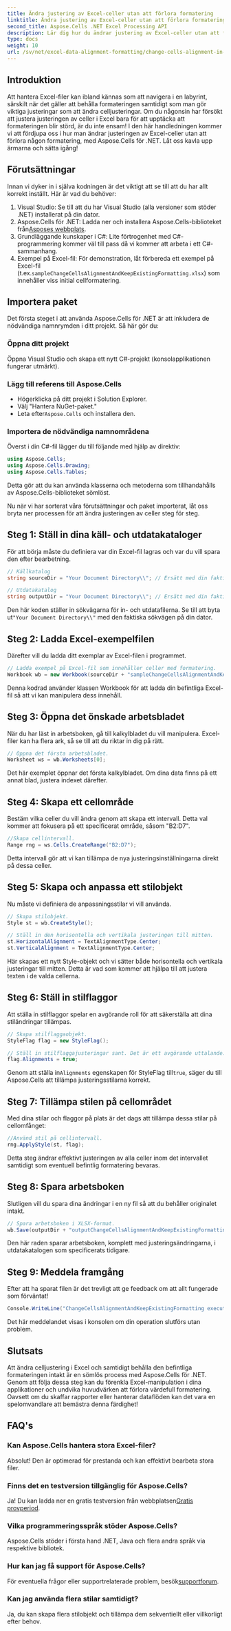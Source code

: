 ```yaml
---
title: Ändra justering av Excel-celler utan att förlora formatering
linktitle: Ändra justering av Excel-celler utan att förlora formatering
second_title: Aspose.Cells .NET Excel Processing API
description: Lär dig hur du ändrar justering av Excel-celler utan att förlora formatering med Aspose.Cells för .NET. Följ vår omfattande steg-för-steg-guide för sömlös kontroll.
type: docs
weight: 10
url: /sv/net/excel-data-alignment-formatting/change-cells-alignment-in-excel-without-losing-existing-formatting/
---
```

## Introduktion

Att hantera Excel-filer kan ibland kännas som att navigera i en labyrint, särskilt när det gäller att behålla formateringen samtidigt som man gör viktiga justeringar som att ändra celljusteringar. Om du någonsin har försökt att justera justeringen av celler i Excel bara för att upptäcka att formateringen blir störd, är du inte ensam! I den här handledningen kommer vi att fördjupa oss i hur man ändrar justeringen av Excel-celler utan att förlora någon formatering, med Aspose.Cells för .NET. Låt oss kavla upp ärmarna och sätta igång!

## Förutsättningar

Innan vi dyker in i själva kodningen är det viktigt att se till att du har allt korrekt inställt. Här är vad du behöver:

1. Visual Studio: Se till att du har Visual Studio (alla versioner som stöder .NET) installerat på din dator.
2. Aspose.Cells för .NET: Ladda ner och installera Aspose.Cells-biblioteket från[Asposes webbplats](https://releases.aspose.com/cells/net/).
3. Grundläggande kunskaper i C#: Lite förtrogenhet med C#-programmering kommer väl till pass då vi kommer att arbeta i ett C#-sammanhang.
4.  Exempel på Excel-fil: För demonstration, låt förbereda ett exempel på Excel-fil (t.ex.`sampleChangeCellsAlignmentAndKeepExistingFormatting.xlsx`) som innehåller viss initial cellformatering.

## Importera paket

Det första steget i att använda Aspose.Cells för .NET är att inkludera de nödvändiga namnrymden i ditt projekt. Så här gör du:

### Öppna ditt projekt

Öppna Visual Studio och skapa ett nytt C#-projekt (konsolapplikationen fungerar utmärkt).

### Lägg till referens till Aspose.Cells

- Högerklicka på ditt projekt i Solution Explorer.
- Välj "Hantera NuGet-paket."
-  Leta efter`Aspose.Cells` och installera den.

### Importera de nödvändiga namnområdena

Överst i din C#-fil lägger du till följande med hjälp av direktiv:

```csharp
using Aspose.Cells;
using Aspose.Cells.Drawing;
using Aspose.Cells.Tables;
```

Detta gör att du kan använda klasserna och metoderna som tillhandahålls av Aspose.Cells-biblioteket sömlöst.

Nu när vi har sorterat våra förutsättningar och paket importerat, låt oss bryta ner processen för att ändra justeringen av celler steg för steg.

## Steg 1: Ställ in dina käll- och utdatakataloger

För att börja måste du definiera var din Excel-fil lagras och var du vill spara den efter bearbetning.

```csharp
// Källkatalog
string sourceDir = "Your Document Directory\\"; // Ersätt med din faktiska katalog

// Utdatakatalog
string outputDir = "Your Document Directory\\"; // Ersätt med din faktiska katalog
```

 Den här koden ställer in sökvägarna för in- och utdatafilerna. Se till att byta ut`"Your Document Directory\\"` med den faktiska sökvägen på din dator.

## Steg 2: Ladda Excel-exempelfilen

Därefter vill du ladda ditt exemplar av Excel-filen i programmet.

```csharp
// Ladda exempel på Excel-fil som innehåller celler med formatering.
Workbook wb = new Workbook(sourceDir + "sampleChangeCellsAlignmentAndKeepExistingFormatting.xlsx");
```

Denna kodrad använder klassen Workbook för att ladda din befintliga Excel-fil så att vi kan manipulera dess innehåll.

## Steg 3: Öppna det önskade arbetsbladet

När du har läst in arbetsboken, gå till kalkylbladet du vill manipulera. Excel-filer kan ha flera ark, så se till att du riktar in dig på rätt.

```csharp
// Öppna det första arbetsbladet.
Worksheet ws = wb.Worksheets[0];
```

Det här exemplet öppnar det första kalkylbladet. Om dina data finns på ett annat blad, justera indexet därefter.

## Steg 4: Skapa ett cellområde

Bestäm vilka celler du vill ändra genom att skapa ett intervall. Detta val kommer att fokusera på ett specificerat område, såsom "B2:D7".

```csharp
//Skapa cellintervall.
Range rng = ws.Cells.CreateRange("B2:D7");
```

Detta intervall gör att vi kan tillämpa de nya justeringsinställningarna direkt på dessa celler.

## Steg 5: Skapa och anpassa ett stilobjekt

Nu måste vi definiera de anpassningsstilar vi vill använda.

```csharp
// Skapa stilobjekt.
Style st = wb.CreateStyle();

// Ställ in den horisontella och vertikala justeringen till mitten.
st.HorizontalAlignment = TextAlignmentType.Center;
st.VerticalAlignment = TextAlignmentType.Center;
```

Här skapas ett nytt Style-objekt och vi sätter både horisontella och vertikala justeringar till mitten. Detta är vad som kommer att hjälpa till att justera texten i de valda cellerna.

## Steg 6: Ställ in stilflaggor

Att ställa in stilflaggor spelar en avgörande roll för att säkerställa att dina stiländringar tillämpas. 

```csharp
// Skapa stilflaggaobjekt.
StyleFlag flag = new StyleFlag();

// Ställ in stilflaggajusteringar sant. Det är ett avgörande uttalande.
flag.Alignments = true;
```

 Genom att ställa in`Alignments` egenskapen för StyleFlag till`true`, säger du till Aspose.Cells att tillämpa justeringsstilarna korrekt.

## Steg 7: Tillämpa stilen på cellområdet

Med dina stilar och flaggor på plats är det dags att tillämpa dessa stilar på cellomfånget:

```csharp
//Använd stil på cellintervall.
rng.ApplyStyle(st, flag);
```

Detta steg ändrar effektivt justeringen av alla celler inom det intervallet samtidigt som eventuell befintlig formatering bevaras.

## Steg 8: Spara arbetsboken

Slutligen vill du spara dina ändringar i en ny fil så att du behåller originalet intakt.

```csharp
// Spara arbetsboken i XLSX-format.
wb.Save(outputDir + "outputChangeCellsAlignmentAndKeepExistingFormatting.xlsx", SaveFormat.Xlsx);
```

Den här raden sparar arbetsboken, komplett med justeringsändringarna, i utdatakatalogen som specificerats tidigare.

## Steg 9: Meddela framgång

Efter att ha sparat filen är det trevligt att ge feedback om att allt fungerade som förväntat!

```csharp
Console.WriteLine("ChangeCellsAlignmentAndKeepExistingFormatting executed successfully.");
```

Det här meddelandet visas i konsolen om din operation slutförs utan problem.

## Slutsats

Att ändra celljustering i Excel och samtidigt behålla den befintliga formateringen intakt är en sömlös process med Aspose.Cells för .NET. Genom att följa dessa steg kan du förenkla Excel-manipulation i dina applikationer och undvika huvudvärken att förlora värdefull formatering. Oavsett om du skaffar rapporter eller hanterar dataflöden kan det vara en spelomvandlare att bemästra denna färdighet!

## FAQ's

### Kan Aspose.Cells hantera stora Excel-filer?
Absolut! Den är optimerad för prestanda och kan effektivt bearbeta stora filer.

### Finns det en testversion tillgänglig för Aspose.Cells?
 Ja! Du kan ladda ner en gratis testversion från webbplatsen[Gratis provperiod](https://releases.aspose.com/).

### Vilka programmeringsspråk stöder Aspose.Cells?
Aspose.Cells stöder i första hand .NET, Java och flera andra språk via respektive bibliotek.

### Hur kan jag få support för Aspose.Cells?
 För eventuella frågor eller supportrelaterade problem, besök[supportforum](https://forum.aspose.com/c/cells/9).

### Kan jag använda flera stilar samtidigt?
Ja, du kan skapa flera stilobjekt och tillämpa dem sekventiellt eller villkorligt efter behov.